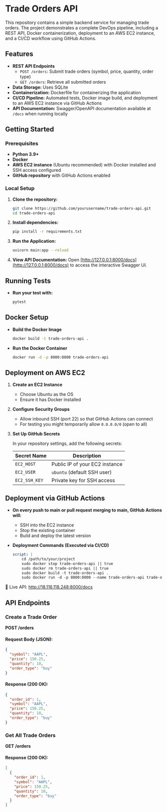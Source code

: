 # Trade Orders API

This repository contains a simple backend service for managing trade orders. The project demonstrates a complete DevOps pipeline, including a REST API, Docker containerization, deployment to an AWS EC2 instance, and a CI/CD workflow using GitHub Actions.

## Features

- **REST API Endpoints**
  - `POST /orders`: Submit trade orders (symbol, price, quantity, order type)
  - `GET /orders`: Retrieve all submitted orders
- **Data Storage:** Uses SQLite
- **Containerization:** Dockerfile for containerizing the application
- **CI/CD Pipeline:** Automated tests, Docker image build, and deployment to an AWS EC2 instance via GitHub Actions
- **API Documentation:** Swagger/OpenAPI documentation available at `/docs` when running locally

## Getting Started

### Prerequisites

- **Python 3.9+**
- **Docker**
- **AWS EC2 instance** (Ubuntu recommended) with Docker installed and SSH access configured
- **GitHub repository** with GitHub Actions enabled

### Local Setup

1. **Clone the repository:**

    ```bash
    git clone https://github.com/yourusername/trade-orders-api.git
    cd trade-orders-api

2. **Install dependencies:**

   ```bash
   pip install -r requirements.txt

3. **Run the Application:**

    ```bash
    uvicorn main:app --reload

4. **View API Documentation:**
    Open [http://127.0.0.1:8000/docs](http://127.0.0.1:8000/docs) to access the interactive Swagger UI.

## Running Tests

* **Run your test with:**
    
    ```bash
    pytest

## Docker Setup

* **Build the Docker Image**
    
    ```bash
    docker build -t trade-orders-api .

* **Run the Docker Container**
    
    ```bash
    docker run -d -p 8000:8000 trade-orders-api

## Deployment on AWS EC2

1. **Create an EC2 Instance**
    - Choose Ubuntu as the OS
    - Ensure it has Docker installed

2. **Configure Security Groups**
    - Allow inbound SSH (port 22) so that GitHub Actions can connect
    - For testing you might temporarily allow `0.0.0.0/0` (open to all)

3. **Set Up GitHub Secrets**

    In your repository settings, add the following secrets:

    | Secret Name  | Description                        |
    |-------------|------------------------------------|
    | `EC2_HOST`  | Public IP of your EC2 instance    |
    | `EC2_USER`  | `ubuntu` (default SSH user)       |
    | `EC2_SSH_KEY` | Private key for SSH access      |

## Deployment via GitHub Actions

* **On every push to main or pull request merging to main, GitHub Actions will:**
    - SSH into the EC2 instance
    - Stop the existing container
    - Build and deploy the latest version

* **Deployment Commands (Executed via CI/CD)**
    
    ```yaml
    script: |
        cd /path/to/your/project
        sudo docker stop trade-orders-api || true
        sudo docker rm trade-orders-api || true
        sudo docker build -t trade-orders-api .
        sudo docker run -d -p 8000:8000 --name trade-orders-api trade-orders-api
    
📌 Live API: http://18.116.118.248:8000/docs

## API Endpoints

### Create a Trade Order
**POST /orders**

#### **Request Body (JSON):**
```json
{
  "symbol": "AAPL",
  "price": 150.25,
  "quantity": 10,
  "order_type": "buy"
}
```

#### **Response (200 OK):** 
```json
{
  "order_id": 1,
  "symbol": "AAPL",
  "price": 150.25,
  "quantity": 10,
  "order_type": "buy"
}
```

### Get All Trade Orders
**GET /orders**

#### **Response (200 OK):**
```json
[
  {
    "order_id": 1,
    "symbol": "AAPL",
    "price": 150.25,
    "quantity": 10,
    "order_type": "buy"
  }
]
```
